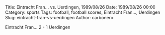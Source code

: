 Title: Eintracht Fran… vs. Uerdingen, 1989/08/26
Date: 1989/08/26 00:00
Category: sports
Tags: football, football scores, Eintracht Fran…, Uerdingen
Slug: eintracht-fran-vs-uerdingen
Author: carbonero


Eintracht Fran… 2 - 1 Uerdingen
